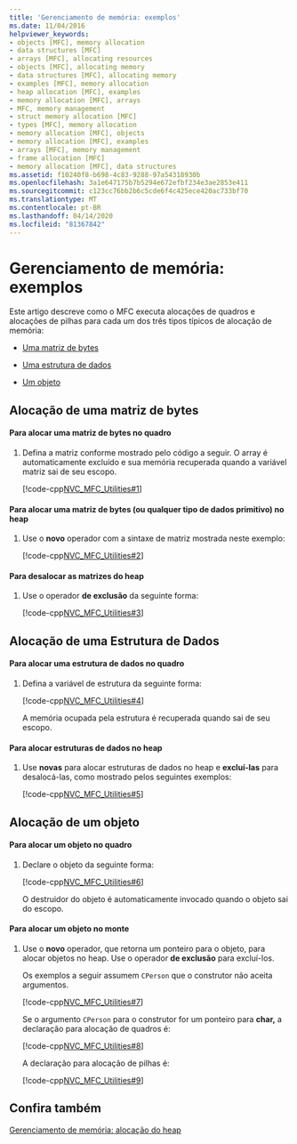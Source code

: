 ```yaml
---
title: 'Gerenciamento de memória: exemplos'
ms.date: 11/04/2016
helpviewer_keywords:
- objects [MFC], memory allocation
- data structures [MFC]
- arrays [MFC], allocating resources
- objects [MFC], allocating memory
- data structures [MFC], allocating memory
- examples [MFC], memory allocation
- heap allocation [MFC], examples
- memory allocation [MFC], arrays
- MFC, memory management
- struct memory allocation [MFC]
- types [MFC], memory allocation
- memory allocation [MFC], objects
- memory allocation [MFC], examples
- arrays [MFC], memory management
- frame allocation [MFC]
- memory allocation [MFC], data structures
ms.assetid: f10240f8-b698-4c83-9288-97a54318930b
ms.openlocfilehash: 3a1e647175b7b5294e672efbf234e3ae2853e411
ms.sourcegitcommit: c123cc76bb2b6c5cde6f4c425ece420ac733bf70
ms.translationtype: MT
ms.contentlocale: pt-BR
ms.lasthandoff: 04/14/2020
ms.locfileid: "81367842"
---
```

# <a name="memory-management-examples"></a>Gerenciamento de memória: exemplos

Este artigo descreve como o MFC executa alocações de quadros e alocações de pilhas para cada um dos três tipos típicos de alocação de memória:

- [Uma matriz de bytes](#_core_allocation_of_an_array_of_bytes)

- [Uma estrutura de dados](#_core_allocation_of_a_data_structure)

- [Um objeto](#_core_allocation_of_an_object)

## <a name="allocation-of-an-array-of-bytes"></a><a name="_core_allocation_of_an_array_of_bytes"></a>Alocação de uma matriz de bytes

#### <a name="to-allocate-an-array-of-bytes-on-the-frame"></a>Para alocar uma matriz de bytes no quadro

1. Defina a matriz conforme mostrado pelo código a seguir. O array é automaticamente excluído e sua memória recuperada quando a variável matriz sai de seu escopo.

   [!code-cpp[NVC_MFC_Utilities#1](../mfc/codesnippet/cpp/memory-management-examples_1.cpp)]

#### <a name="to-allocate-an-array-of-bytes-or-any-primitive-data-type-on-the-heap"></a>Para alocar uma matriz de bytes (ou qualquer tipo de dados primitivo) no heap

1. Use o **novo** operador com a sintaxe de matriz mostrada neste exemplo:

   [!code-cpp[NVC_MFC_Utilities#2](../mfc/codesnippet/cpp/memory-management-examples_2.cpp)]

#### <a name="to-deallocate-the-arrays-from-the-heap"></a>Para desalocar as matrizes do heap

1. Use o operador **de exclusão** da seguinte forma:

   [!code-cpp[NVC_MFC_Utilities#3](../mfc/codesnippet/cpp/memory-management-examples_3.cpp)]

## <a name="allocation-of-a-data-structure"></a><a name="_core_allocation_of_a_data_structure"></a>Alocação de uma Estrutura de Dados

#### <a name="to-allocate-a-data-structure-on-the-frame"></a>Para alocar uma estrutura de dados no quadro

1. Defina a variável de estrutura da seguinte forma:

   [!code-cpp[NVC_MFC_Utilities#4](../mfc/codesnippet/cpp/memory-management-examples_4.cpp)]

   A memória ocupada pela estrutura é recuperada quando sai de seu escopo.

#### <a name="to-allocate-data-structures-on-the-heap"></a>Para alocar estruturas de dados no heap

1. Use **novas** para alocar estruturas de dados no heap e **excluí-las** para desalocá-las, como mostrado pelos seguintes exemplos:

   [!code-cpp[NVC_MFC_Utilities#5](../mfc/codesnippet/cpp/memory-management-examples_5.cpp)]

## <a name="allocation-of-an-object"></a><a name="_core_allocation_of_an_object"></a>Alocação de um objeto

#### <a name="to-allocate-an-object-on-the-frame"></a>Para alocar um objeto no quadro

1. Declare o objeto da seguinte forma:

   [!code-cpp[NVC_MFC_Utilities#6](../mfc/codesnippet/cpp/memory-management-examples_6.cpp)]

   O destruidor do objeto é automaticamente invocado quando o objeto sai do escopo.

#### <a name="to-allocate-an-object-on-the-heap"></a>Para alocar um objeto no monte

1. Use o **novo** operador, que retorna um ponteiro para o objeto, para alocar objetos no heap. Use o operador **de exclusão** para excluí-los.

   Os exemplos a seguir assumem `CPerson` que o construtor não aceita argumentos.

   [!code-cpp[NVC_MFC_Utilities#7](../mfc/codesnippet/cpp/memory-management-examples_7.cpp)]

   Se o argumento `CPerson` para o construtor for um ponteiro para **char,** a declaração para alocação de quadros é:

   [!code-cpp[NVC_MFC_Utilities#8](../mfc/codesnippet/cpp/memory-management-examples_8.cpp)]

   A declaração para alocação de pilhas é:

   [!code-cpp[NVC_MFC_Utilities#9](../mfc/codesnippet/cpp/memory-management-examples_9.cpp)]

## <a name="see-also"></a>Confira também

[Gerenciamento de memória: alocação do heap](../mfc/memory-management-heap-allocation.md)
